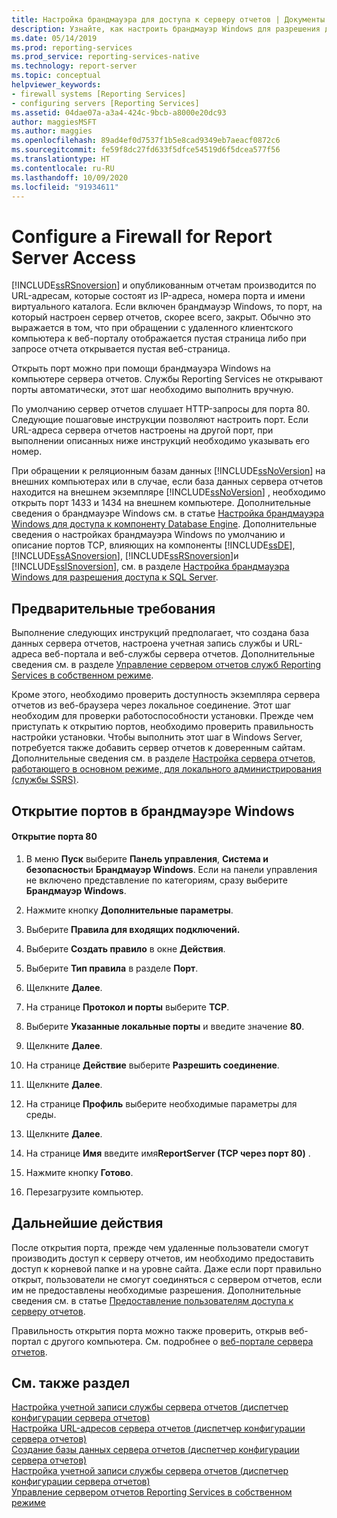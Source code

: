 ```yaml
---
title: Настройка брандмауэра для доступа к серверу отчетов | Документы Майкрософт
description: Узнайте, как настроить брандмауэр Windows для разрешения доступа к приложениям сервера отчетов и опубликованным отчетам, доступ к которым осуществляется через URL-адреса.
ms.date: 05/14/2019
ms.prod: reporting-services
ms.prod_service: reporting-services-native
ms.technology: report-server
ms.topic: conceptual
helpviewer_keywords:
- firewall systems [Reporting Services]
- configuring servers [Reporting Services]
ms.assetid: 04dae07a-a3a4-424c-9bcb-a8000e20dc93
author: maggiesMSFT
ms.author: maggies
ms.openlocfilehash: 89ad4ef0d7537f1b5e8cad9349eb7aeacf0872c6
ms.sourcegitcommit: fe59f8dc27fd633f5dfce54519d6f5dcea577f56
ms.translationtype: HT
ms.contentlocale: ru-RU
ms.lasthandoff: 10/09/2020
ms.locfileid: "91934611"
---
```

# <a name="configure-a-firewall-for-report-server-access"></a>Configure a Firewall for Report Server Access
  [!INCLUDE[ssRSnoversion](../../includes/ssrsnoversion-md.md)] и опубликованным отчетам производится по URL-адресам, которые состоят из IP-адреса, номера порта и имени виртуального каталога. Если включен брандмауэр Windows, то порт, на который настроен сервер отчетов, скорее всего, закрыт. Обычно это выражается в том, что при обращении с удаленного клиентского компьютера к веб-порталу отображается пустая страница либо при запросе отчета открывается пустая веб-страница.  
  
 Открыть порт можно при помощи брандмауэра Windows на компьютере сервера отчетов. Службы Reporting Services не открывают порты автоматически, этот шаг необходимо выполнить вручную.  
  
 По умолчанию сервер отчетов слушает HTTP-запросы для порта 80. Следующие пошаговые инструкции позволяют настроить порт. Если URL-адреса сервера отчетов настроены на другой порт, при выполнении описанных ниже инструкций необходимо указывать его номер.  
  
 При обращении к реляционным базам данных [!INCLUDE[ssNoVersion](../../includes/ssnoversion-md.md)] на внешних компьютерах или в случае, если база данных сервера отчетов находится на внешнем экземпляре [!INCLUDE[ssNoVersion](../../includes/ssnoversion-md.md)] , необходимо открыть порт 1433 и 1434 на внешнем компьютере. Дополнительные сведения о брандмауэре Windows см. в статье [Настройка брандмауэра Windows для доступа к компоненту Database Engine](../../database-engine/configure-windows/configure-a-windows-firewall-for-database-engine-access.md). Дополнительные сведения о настройках брандмауэра Windows по умолчанию и описание портов TCP, влияющих на компоненты [!INCLUDE[ssDE](../../includes/ssde-md.md)], [!INCLUDE[ssASnoversion](../../includes/ssasnoversion-md.md)], [!INCLUDE[ssRSnoversion](../../includes/ssrsnoversion-md.md)]и [!INCLUDE[ssISnoversion](../../includes/ssisnoversion-md.md)], см. в разделе [Настройка брандмауэра Windows для разрешения доступа к SQL Server](../../sql-server/install/configure-the-windows-firewall-to-allow-sql-server-access.md).  
  
## <a name="prerequisites"></a>Предварительные требования  
 Выполнение следующих инструкций предполагает, что создана база данных сервера отчетов, настроена учетная запись службы и URL-адреса веб-портала и веб-службы сервера отчетов. Дополнительные сведения см. в разделе [Управление сервером отчетов служб Reporting Services в собственном режиме](../../reporting-services/report-server/manage-a-reporting-services-native-mode-report-server.md).  
  
 Кроме этого, необходимо проверить доступность экземпляра сервера отчетов из веб-браузера через локальное соединение. Этот шаг необходим для проверки работоспособности установки. Прежде чем приступать к открытию портов, необходимо проверить правильность настройки установки. Чтобы выполнить этот шаг в Windows Server, потребуется также добавить сервер отчетов к доверенным сайтам. Дополнительные сведения см. в разделе [Настройка сервера отчетов, работающего в основном режиме, для локального администрирования (службы SSRS)](../../reporting-services/report-server/configure-a-native-mode-report-server-for-local-administration-ssrs.md).  
  
## <a name="opening-ports-in-windows-firewall"></a>Открытие портов в брандмауэре Windows  
  
#### <a name="to-open-port-80"></a>Открытие порта 80  
  
1.  В меню **Пуск** выберите **Панель управления**, **Система и безопасность**и **Брандмауэр Windows**. Если на панели управления не включено представление по категориям, сразу выберите **Брандмауэр Windows**.  
  
2.  Нажмите кнопку **Дополнительные параметры**.  
  
3.  Выберите **Правила для входящих подключений.**  
  
4.  Выберите **Создать правило** в окне **Действия**.  
  
5.  Выберите **Тип правила** в разделе **Порт**.  
  
6.  Щелкните **Далее**.  
  
7.  На странице **Протокол и порты** выберите **TCP**.  
  
8.  Выберите **Указанные локальные порты** и введите значение **80**.  
  
9. Щелкните **Далее**.  
  
10. На странице **Действие** выберите **Разрешить соединение**.  
  
11. Щелкните **Далее**.  
  
12. На странице **Профиль** выберите необходимые параметры для среды.  
  
13. Щелкните **Далее**.  
  
14. На странице **Имя** введите имя**ReportServer (TCP через порт 80)** .  
  
15. Нажмите кнопку **Готово**.  
  
16. Перезагрузите компьютер.  
  
## <a name="next-steps"></a>Дальнейшие действия  
 После открытия порта, прежде чем удаленные пользователи смогут производить доступ к серверу отчетов, им необходимо предоставить доступ к корневой папке и на уровне сайта. Даже если порт правильно открыт, пользователи не смогут соединяться с сервером отчетов, если им не предоставлены необходимые разрешения. Дополнительные сведения см. в статье [Предоставление пользователям доступа к серверу отчетов](../../reporting-services/security/grant-user-access-to-a-report-server.md).  
  
 Правильность открытия порта можно также проверить, открыв веб-портал с другого компьютера. См. подробнее о [веб-портале сервера отчетов](../../reporting-services/web-portal-ssrs-native-mode.md).
  
## <a name="see-also"></a>См. также раздел  
 [Настройка учетной записи службы сервера отчетов (диспетчер конфигурации сервера отчетов)](../../reporting-services/install-windows/configure-the-report-server-service-account-ssrs-configuration-manager.md)   
 [Настройка URL-адресов сервера отчетов (диспетчер конфигурации сервера отчетов)](../../reporting-services/install-windows/configure-report-server-urls-ssrs-configuration-manager.md)   
 [Создание базы данных сервера отчетов (диспетчер конфигурации сервера отчетов)](../../reporting-services/install-windows/ssrs-report-server-create-a-report-server-database.md)   
 [Настройка учетной записи службы сервера отчетов (диспетчер конфигурации сервера отчетов)](../../reporting-services/install-windows/configure-the-report-server-service-account-ssrs-configuration-manager.md)   
 [Управление сервером отчетов Reporting Services в собственном режиме](../../reporting-services/report-server/manage-a-reporting-services-native-mode-report-server.md)  
  
  
